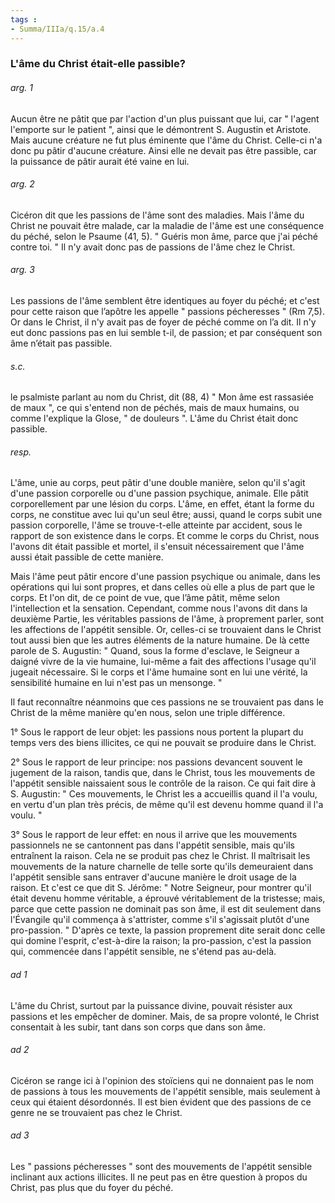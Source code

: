 ```yaml
---
tags : 
- Summa/IIIa/q.15/a.4
---
```


### L'âme du Christ était-elle passible?

###### arg. 1
Aucun être ne pâtit que par l'action d'un plus puissant que lui, car " l'agent l'emporte sur le patient ", ainsi que le démontrent S. Augustin et Aristote. Mais aucune créature ne fut plus éminente que l'âme du Christ. Celle-ci n'a donc pu pâtir d'aucune créature. Ainsi elle ne devait pas être passible, car la puissance de pâtir aurait été vaine en lui. 

###### arg. 2
Cicéron dit que les passions de l'âme sont des maladies. Mais l'âme du Christ ne pouvait être malade, car la maladie de l'âme est une conséquence du péché, selon le Psaume (41, 5). " Guéris mon âme, parce que j'ai péché contre toi. " Il n'y avait donc pas de passions de l'âme chez le Christ. 

###### arg. 3
Les passions de l'âme semblent être identiques au foyer du péché; et c'est pour cette raison que l’apôtre les appelle " passions pécheresses " (Rm 7,5). Or dans le Christ, il n'y avait pas de foyer de péché comme on l’a dit. Il n'y eut donc passions pas en lui semble t-il, de passion; et par conséquent son âme n’était pas passible. 

###### s.c.
le psalmiste parlant au nom du Christ, dit (88, 4) " Mon âme est rassasiée de maux ", ce qui s'entend non de péchés, mais de maux humains, ou comme l'explique la Glose, " de douleurs ". L'âme du Christ était donc passible. 

###### resp.
L'âme, unie au corps, peut pâtir d'une double manière, selon qu'il s'agit d'une passion corporelle ou d'une passion psychique, animale. Elle pâtit corporellement par une lésion du corps. L'âme, en effet, étant la forme du corps, ne constitue avec lui qu'un seul être; aussi, quand le corps subit une passion corporelle, l'âme se trouve-t-elle atteinte par accident, sous le rapport de son existence dans le corps. Et comme le corps du Christ, nous l'avons dit était passible et mortel, il s'ensuit nécessairement que l'âme aussi était passible de cette manière. 

Mais l'âme peut pâtir encore d'une passion psychique ou animale, dans les opérations qui lui sont propres, et dans celles où elle a plus de part que le corps. Et l'on dit, de ce point de vue, que l’âme pâtit, même selon l'intellection et la sensation. Cependant, comme nous l'avons dit dans la deuxième Partie, les véritables passions de l'âme, à proprement parler, sont les affections de l'appétit sensible. Or, celles-ci se trouvaient dans le Christ tout aussi bien que les autres éléments de la nature humaine. De là cette parole de S. Augustin: " Quand, sous la forme d'esclave, le Seigneur a daigné vivre de la vie humaine, lui-même a fait des affections l'usage qu'il jugeait nécessaire. Si le corps et l'âme humaine sont en lui une vérité, la sensibilité humaine en lui n'est pas un mensonge. " 

Il faut reconnaître néanmoins que ces passions ne se trouvaient pas dans le Christ de la même manière qu'en nous, selon une triple différence. 

1° Sous le rapport de leur objet: les passions nous portent la plupart du temps vers des biens illicites, ce qui ne pouvait se produire dans le Christ. 

2° Sous le rapport de leur principe: nos passions devancent souvent le jugement de la raison, tandis que, dans le Christ, tous les mouvements de l'appétit sensible naissaient sous le contrôle de la raison. Ce qui fait dire à S. Augustin: " Ces mouvements, le Christ les a accueillis quand il l'a voulu, en vertu d'un plan très précis, de même qu'il est devenu homme quand il l'a voulu. " 

3° Sous le rapport de leur effet: en nous il arrive que les mouvements passionnels ne se cantonnent pas dans l'appétit sensible, mais qu'ils entraînent la raison. Cela ne se produit pas chez le Christ. Il maîtrisait les mouvements de la nature charnelle de telle sorte qu'ils demeuraient dans l'appétit sensible sans entraver d'aucune manière le droit usage de la raison. Et c'est ce que dit S. Jérôme: " Notre Seigneur, pour montrer qu'il était devenu homme véritable, a éprouvé véritablement de la tristesse; mais, parce que cette passion ne dominait pas son âme, il est dit seulement dans l'Évangile qu'il commença à s'attrister, comme s'il s'agissait plutôt d'une pro-passion. " D'après ce texte, la passion proprement dite serait donc celle qui domine l'esprit, c'est-à-dire la raison; la pro-passion, c'est la passion qui, commencée dans l'appétit sensible, ne s'étend pas au-delà. 

###### ad 1
L'âme du Christ, surtout par la puissance divine, pouvait résister aux passions et les empêcher de dominer. Mais, de sa propre volonté, le Christ consentait à les subir, tant dans son corps que dans son âme. 

###### ad 2
Cicéron se range ici à l'opinion des stoïciens qui ne donnaient pas le nom de passions à tous les mouvements de l'appétit sensible, mais seulement à ceux qui étaient désordonnés. Il est bien évident que des passions de ce genre ne se trouvaient pas chez le Christ. 

###### ad 3
Les " passions pécheresses " sont des mouvements de l'appétit sensible inclinant aux actions illicites. Il ne peut pas en être question à propos du Christ, pas plus que du foyer du péché. 

